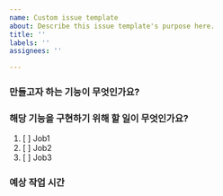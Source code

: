 ```yaml
---
name: Custom issue template
about: Describe this issue template's purpose here.
title: ''
labels: ''
assignees: ''

---
```


### 만들고자 하는 기능이 무엇인가요?


### 해당 기능을 구현하기 위해 할 일이 무엇인가요?
1. [ ] Job1
2. [ ] Job2
3. [ ] Job3

### 예상 작업 시간

